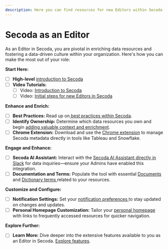 ```yaml
---
description: Here you can find resources for new Editors within Secoda
---
```


# Secoda as an Editor

As an Editor in Secoda, you are pivotal in enriching data resources and fostering a data-driven culture within your organization. Here's how you can make the most out of your role:

**Start Here:**

* [ ] **High-level** [introduction to Secoda](../readme/secoda-as-a-viewer/introduction-guide.md)
* [ ] **Video Tutorials:**
  * [ ] Video: [Introduction to Secoda](../#video-resource-introduction-to-secoda)
  * [ ] Video: [Initial steps for new Editors in Secoda](https://www.loom.com/share/ba344cf7b50d41c8af25b67b2a943712?sid=fcca1054-2431-4d54-b3fe-4ab364e49b0f)

**Enhance and Enrich:**

* [ ] **Best Practices:** Read up on[ ](https://chat.openai.com/c/eab2984d-7157-4080-873f-f2cc92e2f22b)[best practices within Secoda](../best-practices/).
* [ ] **Identify Ownership:** Determine which data resources you own and begin [adding valuable context and enrichment](../best-practices/documentation-best-practices.md).
* [ ] **Chrome Extension:** Download and use the [Chrome extension](../features/chrome-extension.md) to manage Secoda metadata directly in tools like Tableau and Snowflake.&#x20;

**Engage and Enhance:**

* [ ] **Secoda AI Assistant:** Interact with the [Secoda AI Assistant directly in Slack](../integrations/productivity-tools/slack-connection/slack-user-guide.md) for data inquiries—ensure your Admins have enabled this integration.
* [ ] **Documentation and Terms:** Populate the tool with essential [Documents](../features/documents/) and [Dictionary terms ](../features/glossary.md)related to your resources.

**Customize and Configure:**

* [ ] **Notification Settings:** Set your [notification preferences ](../features/notifications.md)to stay updated on changes and updates.
* [ ] **Personal Homepage Customization:** Tailor your [personal homepage](../features/homepage.md) with links to frequently accessed resources for quicker navigation.

**Explore Further:**

* [ ] **Learn More:** Dive deeper into the extensive features available to you as an Editor in Secoda. [Explore features](../features/).

